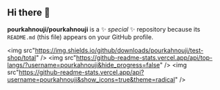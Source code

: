 ## Hi there 👋


**pourkahnouji/pourkahnouji** is a ✨ _special_ ✨ repository because its `README.md` (this file) appears on your GitHub profile.


<img src"https://img.shields.io/github/downloads/pourkahnouji/test-shop/total" />
<img src"https://github-readme-stats.vercel.app/api/top-langs/?username=pourkahnouji&hide_progress=false" />
<img src"https://github-readme-stats.vercel.app/api?username=pourkahnouji&show_icons=true&theme=radical" />
